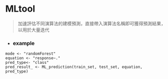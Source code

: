 # MLtool

> 加速評估不同演算法的建模預測，直接帶入演算法名稱即可獲得預測結果，以用於大量迭代

- ### example

```
mode <- "randomForest"  
equation <- "response~."
pred_type<- "class"
pred_result_ <- ML_prediction(train_set, test_set, equation, pred_type)

```

